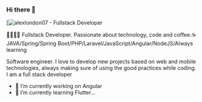 ### Hi there 👋


[![alexlondon07 - Fullstack Developer](https://images.pexels.com/photos/943096/pexels-photo-943096.jpeg?auto=compress&cs=tinysrgb&dpr=2&h=750&w=1260)


🥑👨🏼‍💻 Fullstack Developer. Passionate about technology, code and coffee.☕ JAVA/Spring/Spring Boot/PHP/Laravel/JavaScript/Angular/NodeJS/Always learning

Software engineer. I love to develop new projects based on web and mobile technologies, always making sure of using the good practices while coding. I am a full stack developer

- 🔭 I’m currently working on Angular
- 🌱 I’m currently learning Flutter...

